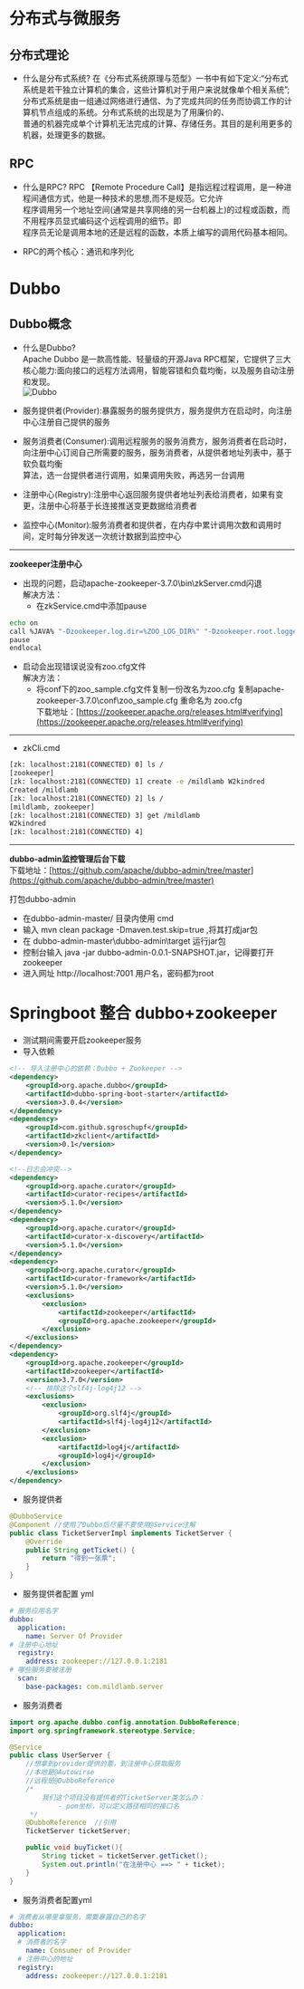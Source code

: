 # 分布式与微服务
## 分布式理论
- 什么是分布式系统?
在《分布式系统原理与范型》一书中有如下定义:“分布式系统是若干独立计算机的集合，这些计算机对于用户来说就像单个相关系统”;  
分布式系统是由一组通过网络进行通信、为了完成共同的任务而协调工作的计算机节点组成的系统。分布式系统的出现是为了用廉价的、  
普通的机器完成单个计算机无法完成的计算、存储任务。其目的是利用更多的机器，处理更多的数据。

## RPC
- 什么是RPC?
RPC 【Remote Procedure Call】是指远程过程调用，是一种进程间通信方式，他是一种技术的思想,而不是规范。它允许  
程序调用另一个地址空间(通常是共享网络的另一台机器上)的过程或函数，而不用程序员显式编码这个远程调用的细节。即  
程序员无论是调用本地的还是远程的函数，本质上编写的调用代码基本相同。

- RPC的两个核心：通讯和序列化

# Dubbo
## Dubbo概念
- 什么是Dubbo?  
Apache Dubbo 是一款高性能、轻量级的开源Java RPC框架，它提供了三大核心能力:面向接口的远程方法调用，智能容错和负载均衡，以及服务自动注册和发现。  
![Dubbo](https://camo.githubusercontent.com/e11a2ff9575abc290657ba3fdbff5d36f1594e7add67a72e0eda32e449508eef/68747470733a2f2f647562626f2e6170616368652e6f72672f696d67732f6172636869746563747572652e706e67)

- 服务提供者(Provider):暴露服务的服务提供方，服务提供方在启动时，向注册中心注册自己提供的服务
- 服务消费者(Consumer):调用远程服务的服务消费方，服务消费者在启动时，向注册中心订阅自己所需要的服务，服务消费者，从提供者地址列表中，基于软负载均衡  
算法，选一台提供者进行调用，如果调用失败，再选另一台调用
- 注册中心(Registry):注册中心返回服务提供者地址列表给消费者，如果有变更，注册中心将基于长连接推送变更数据给消费者
- 监控中心(Monitor):服务消费者和提供者，在内存中累计调用次数和调用时间，定时每分钟发送一次统计数据到监控中心

_____
**zookeeper注册中心**  
- 出现的问题，启动apache-zookeeper-3.7.0\bin\zkServer.cmd闪退  
解决方法：  
  - 在zkService.cmd中添加pause
```bash
echo on
call %JAVA% "-Dzookeeper.log.dir=%ZOO_LOG_DIR%" "-Dzookeeper.root.logger=%ZOO_LOG4J_PROP%" "-Dzookeeper.log.file=%ZOO_LOG_FILE%" "-XX:+HeapDumpOnOutOfMemoryError" "-XX:OnOutOfMemoryError=cmd /c taskkill /pid %%%%p /t /f" -cp "%CLASSPATH%" %ZOOMAIN% "%ZOOCFG%" %*
pause
endlocal
```
- 启动会出现错误说没有zoo.cfg文件  
解决方法：  
  - 将conf下的zoo_sample.cfg文件复制一份改名为zoo.cfg
复制apache-zookeeper-3.7.0\conf\zoo_sample.cfg  重命名为 zoo.cfg   
下载地址：[https://zookeeper.apache.org/releases.html#verifying](https://zookeeper.apache.org/releases.html#verifying)
_____

- zkCli.cmd
```bash
[zk: localhost:2181(CONNECTED) 0] ls /
[zookeeper]
[zk: localhost:2181(CONNECTED) 1] create -e /mildlamb W2kindred
Created /mildlamb
[zk: localhost:2181(CONNECTED) 2] ls /
[mildlamb, zookeeper]
[zk: localhost:2181(CONNECTED) 3] get /mildlamb
W2kindred
[zk: localhost:2181(CONNECTED) 4]
```
_____
 **dubbo-admin监控管理后台下载**  
下载地址：[https://github.com/apache/dubbo-admin/tree/master](https://github.com/apache/dubbo-admin/tree/master)

打包dubbo-admin  
- 在dubbo-admin-master/ 目录内使用 cmd   
- 输入 mvn clean package -Dmaven.test.skip=true ,将其打成jar包  
- 在 dubbo-admin-master\dubbo-admin\target 运行jar包  
- 控制台输入 java -jar dubbo-admin-0.0.1-SNAPSHOT.jar，记得要打开zookeeper  
- 进入网址 http://localhost:7001 用户名，密码都为root

# Springboot 整合 dubbo+zookeeper
- 测试期间需要开启zookeeper服务
- 导入依赖
```xml
<!-- 导入注册中心的依赖：Dubbo + Zookeeper -->
<dependency>
	<groupId>org.apache.dubbo</groupId>
	<artifactId>dubbo-spring-boot-starter</artifactId>
	<version>3.0.4</version>
</dependency>
<dependency>
	<groupId>com.github.sgroschupf</groupId>
	<artifactId>zkclient</artifactId>
	<version>0.1</version>
</dependency>

<!--日志会冲突-->
<dependency>
	<groupId>org.apache.curator</groupId>
	<artifactId>curator-recipes</artifactId>
	<version>5.1.0</version>
</dependency>
<dependency>
	<groupId>org.apache.curator</groupId>
	<artifactId>curator-x-discovery</artifactId>
	<version>5.1.0</version>
</dependency>
<dependency>
	<groupId>org.apache.curator</groupId>
	<artifactId>curator-framework</artifactId>
	<version>5.1.0</version>
	<exclusions>
		<exclusion>
			<artifactId>zookeeper</artifactId>
			<groupId>org.apache.zookeeper</groupId>
		</exclusion>
	</exclusions>
</dependency>
<dependency>
	<groupId>org.apache.zookeeper</groupId>
	<artifactId>zookeeper</artifactId>
	<version>3.7.0</version>
	<!-- 排除这个slf4j-log4j12 -->
	<exclusions>
		<exclusion>
			<groupId>org.slf4j</groupId>
			<artifactId>slf4j-log4j12</artifactId>
		</exclusion>
		<exclusion>
			<artifactId>log4j</artifactId>
			<groupId>log4j</groupId>
		</exclusion>
	</exclusions>
</dependency>
```
- 服务提供者
```java
@DubboService
@Component //使用了Dubbo后尽量不要使用@Service注解
public class TicketServerImpl implements TicketServer {
    @Override
    public String getTicket() {
        return "得到一张票";
    }
}
```
- 服务提供者配置 yml
```yml
# 服务应用名字
dubbo:
  application:
    name: Server Of Provider
# 注册中心地址
  registry:
    address: zookeeper://127.0.0.1:2181
# 哪些服务要被注册
  scan:
    base-packages: com.mildlamb.server
```
- 服务消费者
```java
import org.apache.dubbo.config.annotation.DubboReference;
import org.springframework.stereotype.Service;

@Service
public class UserServer {
    //想拿到provider提供的票，到注册中心获取服务
    //本地是@Autowirse
    //远程是@DubboReference
    /*
        我们这个项目没有提供者的TicketServer类怎么办：
            - pom坐标，可以定义路径相同的接口名
     */
    @DubboReference  //引用
    TicketServer ticketServer;

    public void buyTicket(){
        String ticket = ticketServer.getTicket();
        System.out.println("在注册中心 ==> " + ticket);
    }
}
```
- 服务消费者配置yml
```yml
# 消费者从哪里拿服务，需要暴露自己的名字
dubbo:
  application:
  # 消费者的名字
    name: Consumer of Provider
  # 注册中心的地址
  registry:
    address: zookeeper://127.0.0.1:2181
```
